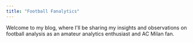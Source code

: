 ```yaml
---
title: "Football Fanalytics"
---
```

Welcome to my blog, where I'll be sharing my insights and observations on football analysis as an amateur analytics enthusiast and AC Milan fan.